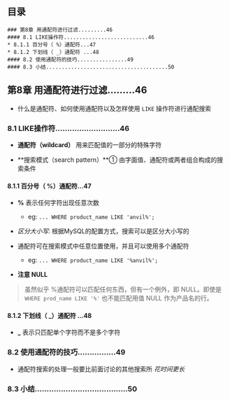 ## 目录
```
### 第8章 用通配符进行过滤.........46
#### 8.1 LIKE操作符...........................46
* 8.1.1 百分号（ %）通配符...47
* 8.1.2 下划线（ _）通配符 ...48
#### 8.2 使用通配符的技巧................49
#### 8.3 小结.......................................50
```


## 第8章 用通配符进行过滤.........46
* 什么是通配符、如何使用通配符以及怎样使用 `LIKE` 操作符进行通配搜索

### 8.1 LIKE操作符...........................46
* **通配符（wildcard）** 用来匹配值的一部分的特殊字符

* **搜索模式（search pattern）**① 由字面值、通配符或两者组合构成的搜索条件

#### 8.1.1 百分号（ %）通配符...47
* **%** 表示任何字符出现任意次数
    * eg: `... WHERE product_name LIKE 'anvil%';`

* *区分大小写*: 根据MySQL的配置方式，搜索可以是区分大小写的

* 通配符可在搜索模式中任意位置使用，并且可以使用多个通配符
    * eg: `... WHERE product_name LIKE '%anvil%';`

* **注意 NULL**
> 虽然似乎 %通配符可以匹配任何东西，但有一个例外，即 NULL。即使是 `WHERE prod_name LIKE '%'` 也不能匹配用值 NULL 作为产品名的行。

#### 8.1.2 下划线（ _）通配符 ...48
* **_** 表示只匹配单个字符而不是多个字符

### 8.2 使用通配符的技巧................49
* 通配符搜索的处理一般要比前面讨论的其他搜索所 *花时间更长*

### 8.3 小结.......................................50